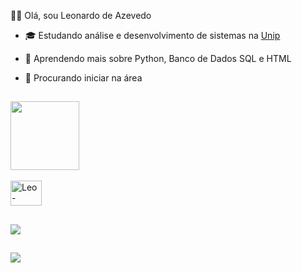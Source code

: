 👦🏻 Olá, sou Leonardo de Azevedo
- <p>🎓 Estudando análise e desenvolvimento de sistemas na <a href="https://www.unip.br/">Unip</a></p>
- <p>🌱 Aprendendo mais sobre Python, Banco de Dados SQL e HTML</p>
- <p>🤔 Procurando iniciar na área</p>

##

<div>
  <a href="https://github.com/Leonardo-Azevedo">
  <img height="110em" src="https://github-readme-stats.vercel.app/api/top-langs/?username=Leonardo-Azevedo&layout=compact&theme=dark"/>
</div>

<div style="display: inline_block"><br>
  <img align="center" alt="Leo-Python" height="40" width="50" src="https://cdn.jsdelivr.net/gh/devicons/devicon/icons/python/python-original.svg" />
</div>

##

<div>
  <img src="https://img.shields.io/badge/Windows-0078D6?style=for-the-badge&logo=windows&logoColor=white"/>
</div>

##

<div>
  <a href="https://www.linkedin.com/in/leonardo-azevedo-couto-da-silva-2405a7207/" target="_blank"><img src="https://img.shields.io/badge/LinkedIn-0077B5?style=for-the-badge&logo=linkedin&logoColor=white" target="_blank"></a>
</div>
